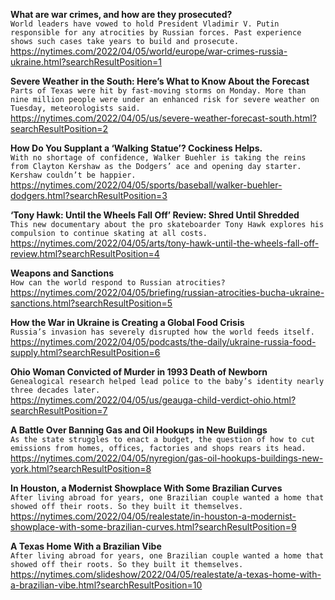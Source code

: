 **What are war crimes, and how are they prosecuted?**\
`World leaders have vowed to hold President Vladimir V. Putin responsible for any atrocities by Russian forces. Past experience shows such cases take years to build and prosecute.`\
https://nytimes.com/2022/04/05/world/europe/war-crimes-russia-ukraine.html?searchResultPosition=1

**Severe Weather in the South: Here’s What to Know About the Forecast**\
`Parts of Texas were hit by fast-moving storms on Monday. More than nine million people were under an enhanced risk for severe weather on Tuesday, meteorologists said.`\
https://nytimes.com/2022/04/05/us/severe-weather-forecast-south.html?searchResultPosition=2

**How Do You Supplant a ‘Walking Statue’? Cockiness Helps.**\
`With no shortage of confidence, Walker Buehler is taking the reins from Clayton Kershaw as the Dodgers’ ace and opening day starter. Kershaw couldn’t be happier.`\
https://nytimes.com/2022/04/05/sports/baseball/walker-buehler-dodgers.html?searchResultPosition=3

**‘Tony Hawk: Until the Wheels Fall Off’ Review: Shred Until Shredded**\
`This new documentary about the pro skateboarder Tony Hawk explores his compulsion to continue skating at all costs.`\
https://nytimes.com/2022/04/05/arts/tony-hawk-until-the-wheels-fall-off-review.html?searchResultPosition=4

**Weapons and Sanctions**\
`How can the world respond to Russian atrocities?`\
https://nytimes.com/2022/04/05/briefing/russian-atrocities-bucha-ukraine-sanctions.html?searchResultPosition=5

**How the War in Ukraine is Creating a Global Food Crisis**\
`Russia’s invasion has severely disrupted how the world feeds itself.`\
https://nytimes.com/2022/04/05/podcasts/the-daily/ukraine-russia-food-supply.html?searchResultPosition=6

**Ohio Woman Convicted of Murder in 1993 Death of Newborn**\
`Genealogical research helped lead police to the baby’s identity nearly three decades later.`\
https://nytimes.com/2022/04/05/us/geauga-child-verdict-ohio.html?searchResultPosition=7

**A Battle Over Banning Gas and Oil Hookups in New Buildings**\
`As the state struggles to enact a budget, the question of how to cut emissions from homes, offices, factories and shops rears its head.`\
https://nytimes.com/2022/04/05/nyregion/gas-oil-hookups-buildings-new-york.html?searchResultPosition=8

**In Houston, a Modernist Showplace With Some Brazilian Curves**\
`After living abroad for years, one Brazilian couple wanted a home that showed off their roots. So they built it themselves.`\
https://nytimes.com/2022/04/05/realestate/in-houston-a-modernist-showplace-with-some-brazilian-curves.html?searchResultPosition=9

**A Texas Home With a Brazilian Vibe**\
`After living abroad for years, one Brazilian couple wanted a home that showed off their roots. So they built it themselves.`\
https://nytimes.com/slideshow/2022/04/05/realestate/a-texas-home-with-a-brazilian-vibe.html?searchResultPosition=10

